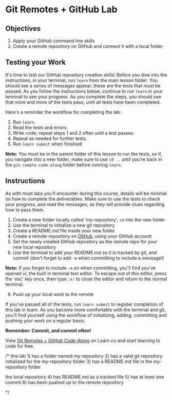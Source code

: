 # Git Remotes + GitHub Lab

## Objectives
1. Apply your GitHub command line skills
2. Create a remote repository on GitHub and connect it with a local folder

## Testing your Work

It's time to test our GitHub repository creation skills! Before you dive into
the instructions, in your terminal, run `learn` from the main lesson folder.
You should see a series of messages appear; these are the tests that must be
passed. As you follow the instructions below, continue to run `learn` in your
terminal to see your progress. As you complete the steps, you should see that
more and more of the tests pass, until all tests have been completed.

Here's a reminder the workflow for completing the lab:

1. Run `learn`.
2. Read the tests and errors.
3. Write code; repeat steps 1 and 2 often until a test passes.
4. Repeat as needed for further tests.
5. Run `learn submit` when finished!


**Note:** You must be in the parent folder of this lesson to run the tests, so
if, you navigate into a new folder, make sure to use `cd ..` until you're back
in the `git-remote-code-along` folder before running `learn`. 

## Instructions

As with most labs you'll encounter during this course, details will be minimal
on how to complete the deliverables. Make sure to use the tests to check your
progress, and read the messages, as they will provide clues regarding how to
pass them.

1. Create a new folder locally called 'my-repository', `cd` into the new
folder
2. Use the terminal to initialize a new git repository
3. Create a README.md file inside your new folder
3. Create a remote repository on [GitHub][github], using your GitHub account
4. Set the newly created GitHub repository as the remote repo for your new local
repository
5. Use the terminal to add your README.md so it is tracked by git, and commit
(don't forget to add `-m` when committing to include a message!)

**Note:** If you forget to include `-m` on when committing, you'll find you've
opened _vi_, the built in terminal text editor. To escape out of this editor,
press the 'esc' key once, then type `:x!` to close the editor and return to the
normal terminal.

6. Push up your local work to the remote

If you've passed all of the tests, run `learn submit` to register
completion of this lab in learn. As you become more comfortable with the
terminal and git, you'll find yourself using the workflow of initializing,
adding, committing and pushing your work on a regular basis.  

**Remember: Commit, and commit often!**

[github]: https://github.com/

<p data-visibility='hidden'>View <a href='https://learn.co/lessons/git-remotes-and-github-lab' title='Git Remotes + GitHub Lab'>Git Remotes + GitHub Code-Along</a> on Learn.co and start learning to code for free.</p>




/*
this lab
    1) has a folder named my-repository
    2) has a valid git repository initialized for the my-repository folder
    3) has a README.md file in the my-repository folder

  the local repository
    4) has README.md as a tracked file
    5) has at least one commit
    6) has been pushed up to the remote repository
    
  */  